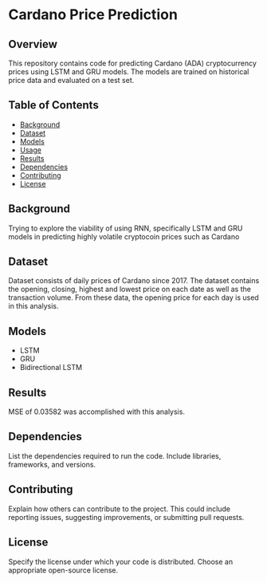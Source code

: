 # Cardano Price Prediction

## Overview

This repository contains code for predicting Cardano (ADA) cryptocurrency prices using LSTM and GRU models. The models are trained on historical price data and evaluated on a test set.

## Table of Contents

- [Background](#background)
- [Dataset](#dataset)
- [Models](#models)
- [Usage](#usage)
- [Results](#results)
- [Dependencies](#dependencies)
- [Contributing](#contributing)
- [License](#license)

## Background

Trying to explore the viability of using RNN, specifically LSTM and GRU models in predicting highly volatile 
cryptocoin prices such as Cardano

## Dataset

Dataset consists of daily prices of Cardano since 2017. The dataset contains the opening, closing, highest and lowest
price on each date as well as the transaction volume. From these data, the opening price for each day is used in this 
analysis.

## Models

- LSTM
- GRU
- Bidirectional LSTM

## Results

MSE of 0.03582 was accomplished with this analysis.

## Dependencies

List the dependencies required to run the code. Include libraries, frameworks, and versions.

## Contributing

Explain how others can contribute to the project. This could include reporting issues, suggesting improvements, or submitting pull requests.

## License

Specify the license under which your code is distributed. Choose an appropriate open-source license.

